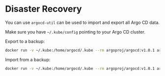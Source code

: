 # Disaster Recovery

You can use `argocd-util` can be used to import and export all Argo CD data.

Make sure you have `~/.kube/config` pointing to your Argo CD cluster.

Export to a backup:

```bash
docker run -v ~/.kube:/home/argocd/.kube --rm argoproj/argocd:v1.0.1 argocd-util export > backup.yaml
```

Import from a backup:

```bash
docker run -v ~/.kube:/home/argocd/.kube --rm argoproj/argocd:v1.0.1 argocd-util import - < backup.yaml
```
